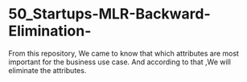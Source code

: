 # 50_Startups-MLR-Backward-Elimination-
From this repository, We came to know that which attributes are most important for the business use case. And according to that ,We will eliminate the attributes.
